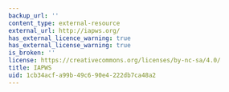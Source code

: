 ```yaml
---
backup_url: ''
content_type: external-resource
external_url: http://iapws.org/
has_external_licence_warning: true
has_external_license_warning: true
is_broken: ''
license: https://creativecommons.org/licenses/by-nc-sa/4.0/
title: IAPWS
uid: 1cb34acf-a99b-49c6-90e4-222db7ca48a2
---
```

